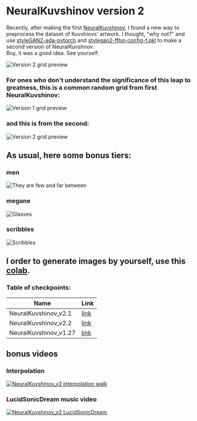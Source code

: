 # NeuralKuvshinov version 2


Recently, after making the first [NeuralKuvshinov](https://github.com/dobrosketchkun/NeuralKuvshinov), I found a new way to preprocess the dataset of Kuvshiovs' artwork. I thought, "why not?" and use [styleGAN2-ada-pytorch](https://github.com/NVlabs/stylegan2-ada-pytorch) and [stylegan2-ffhq-config-f.pkl](http://d36zk2xti64re0.cloudfront.net/stylegan2/networks/stylegan2-ffhq-config-f.pkl) to make a second version of NeuralKuvshnov.    
Boy, it was a good idea. See yourself:

![Version 2 grid preview](https://raw.githubusercontent.com/dobrosketchkun/NeuralKuvshinov_v2/main/files/v2.jpg)

### For ones who don't understand the significance of this leap to greatness, this is a common random grid from first NeuralKuvshinov:

![Version 1 grid preview](https://raw.githubusercontent.com/dobrosketchkun/NeuralKuvshinov_v2/main/files/v1_com.jpg)

### and this is from the second:

![Version 2 grid preview](https://raw.githubusercontent.com/dobrosketchkun/NeuralKuvshinov_v2/main/files/v2_com.jpg)

## As usual, here some bonus tiers:

### men
![They are few and far between](https://raw.githubusercontent.com/dobrosketchkun/NeuralKuvshinov_v2/main/files/men.jpg)

### megane
![Glasses](https://raw.githubusercontent.com/dobrosketchkun/NeuralKuvshinov_v2/main/files/megane.jpg)

### scribbles
![Scribbles](https://raw.githubusercontent.com/dobrosketchkun/NeuralKuvshinov_v2/main/files/scribbles.jpg)

## I order to generate images by yourself, use this [colab](https://colab.research.google.com/drive/1WVYIH1Bw6MmIEd8tLtaC-dJyoxNKGHPA?usp=sharing).

### Table of checkpoints:

Name | Link
------------ | -------------
NeuralKuvshinov_v2.1 | [link](https://drive.google.com/file/d/12IR7E2rizKV_HEa8wISdPmif_MNN4WKy/view?usp=sharing)
NeuralKuvshinov_v2.2 | [link](https://drive.google.com/file/d/11nJL2EGO39ocB3OfuDZyDBAj7TXPhHSn/view?usp=sharing)
NeuralKuvshinov_v1.27 | [link](https://drive.google.com/file/d/111eamxSK8cgNIVlBW-ky2cq047gj3-Eo/view?usp=sharing)


## bonus videos
### Interpolation   
[![NeuralKuvshinov_v2 interpolation walk](https://raw.githubusercontent.com/dobrosketchkun/NeuralKuvshinov_v2/main/files/interpolation.gif)](https://www.youtube.com/watch?v=O8a_se1br08)
### LucidSonicDream music video   
[![NeuralKuvshinov_v2 LucidSonicDream](https://raw.githubusercontent.com/dobrosketchkun/NeuralKuvshinov_v2/main/files/lucid.gif)](https://www.youtube.com/watch?v=1TjWFAq1SiU)







